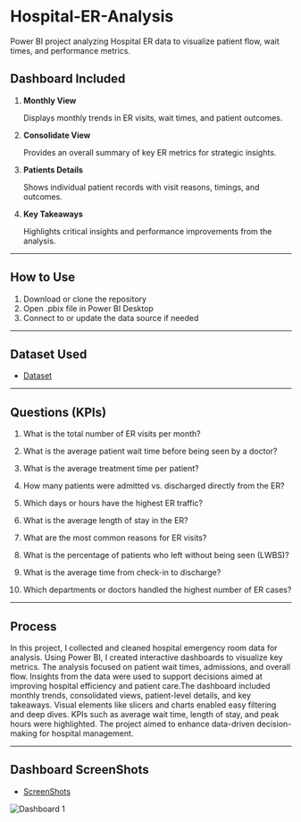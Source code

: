 # Hospital-ER-Analysis
Power BI project analyzing Hospital ER data to visualize patient flow, wait times, and performance metrics.   

## Dashboard Included
1. **Monthly View**
   
   Displays monthly trends in ER visits, wait times, and patient outcomes.
   
2. **Consolidate View**
   
   Provides an overall summary of key ER metrics for strategic insights.
   
3. **Patients Details**
   
    Shows individual patient records with visit reasons, timings, and outcomes.
   
4. **Key Takeaways**
   
   Highlights critical insights and performance improvements from the analysis.

---
## How to Use
1. Download or clone the repository
2. Open .pbix file in Power BI Desktop
3. Connect to or update the data source if needed

---
## Dataset Used
- <a href="https://github.com/SHREYAK124/Hospital-ER-Analysis/blob/main/Hospital%20ER%20Dashboard%20project.pbix">Dataset</a>

---
## Questions (KPIs)
1. What is the total number of ER visits per month?

2. What is the average patient wait time before being seen by a doctor?

3. What is the average treatment time per patient?

4. How many patients were admitted vs. discharged directly from the ER?

5. Which days or hours have the highest ER traffic?

6. What is the average length of stay in the ER?

7. What are the most common reasons for ER visits?

8. What is the percentage of patients who left without being seen (LWBS)?

9. What is the average time from check-in to discharge?

10. Which departments or doctors handled the highest number of ER cases?

---
## Process

In this project, I collected and cleaned hospital emergency room data for analysis. Using Power BI, I created interactive dashboards to visualize key metrics. The analysis focused on patient wait times, admissions, and overall flow. Insights from the data were used to support decisions aimed at improving hospital efficiency and patient care.The dashboard included monthly trends, consolidated views, patient-level details, and key takeaways. Visual elements like slicers and charts enabled easy filtering and deep dives. KPIs such as average wait time, length of stay, and peak hours were highlighted. The project aimed to enhance data-driven decision-making for hospital management.



---
## Dashboard ScreenShots
- <a href="https://github.com/SHREYAK124/Hospital-ER-Analysis/tree/main/ScreenShorts">ScreenShots </a>


![Dashboard 1](https://github.com/user-attachments/assets/dadf8e4c-241f-444b-a6e3-97c8b735cea9)












